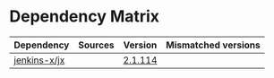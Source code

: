 # Dependency Matrix

Dependency | Sources | Version | Mismatched versions
---------- | ------- | ------- | -------------------
[jenkins-x/jx](https://github.com/jenkins-x/jx.git) |  | [2.1.114](https://github.com/jenkins-x/jx/releases/tag/v2.1.114) | 

